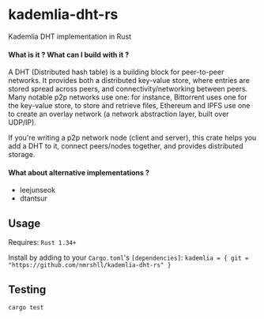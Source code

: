 # kademlia-dht-rs

Kademlia DHT implementation in Rust

#### What is it ? What can I build with it ?

A DHT (Distributed hash table) is a building block for peer-to-peer networks. It provides both a distributed key-value store, where entries are stored spread across peers, and connectivity/networking between peers.
Many notable p2p networks use one: for instance, Bittorrent uses one for the key-value store, to store and retrieve files, Ethereum and IPFS use one to create an overlay network (a network abstraction layer, built over UDP/IP).

If you're writing a p2p network node (client and server), this crate helps you add a DHT to it, connect peers/nodes together, and provides distributed storage.

#### What about alternative implementations ?

- leejunseok
- dtantsur

## Usage

Requires: `Rust 1.34+`

Install by adding to your `Cargo.toml`'s `[dependencies]`: `kademlia = { git = "https://github.com/nmrshll/kademlia-dht-rs" }`

## Testing

`cargo test`
